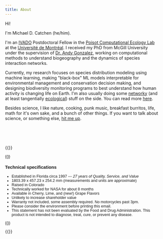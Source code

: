 ```yaml
---
title: About
---
```


Hi!

I'm Michael D. Catchen (he/him). 

I'm an [IVADO](http://www.ivado.ca) Postdoctoral Fellow in the [Poisot
Computational Ecology Lab](http://poisotlab.io) at the [Université de
Montréal](http://umontreal.ca). I received my PhD from McGill University under
the supervision of [Dr. Andy Gonzalez](http://thegonzalezlab.org), working on
computational methods to understand biogeography and the dynamics of species
interaction networks. 

Currently, my research focuses on species distribution modeling using machine
learning, making "black-box" ML models interpretable for environmental
management and conservation decision making, and designing biodiversity
monitoring programs to best understand how human activity is changing life on
Earth. I'm also usually doing some
[networky](https://en.wikipedia.org/wiki/Network_science) (and at least
tangentially [ecological](https://en.wikipedia.org/wiki/Food_web)) stuff on the
side. You can read more [here](/research).

Besides science, I like nature, cooking, punk music, breakfast burritos, life, math
for it's own sake, and a bunch of other things. If you want to talk about
science, or something else, [hit me up](mailto:michael.catchen@umontreal.ca).


<br/>&nbsp;
<br/>&nbsp;
<br/>


{{<rawhtml>}} <div style="font-family: Barlow, sans-serif; font-size: 0.9em;"> {{</rawhtml>}}


### Technical specifications

- Established in Florida circa 1997 --- _27 years of Quality, Service, and Value_
- 1803.39 x 457.23 x 254.2 mm (measurements and units are approximate)
- Raised in Colorado
- Technically worked for NASA for about 8 months
- Available in Cherry, Lime, and (new!) Grape Flavors
- Unlikely to increase shareholder value 
- Warranty not included, some assembly required. No motorcycles past 3pm. 
- Please consider the environment before printing this email.
- This statement has not been evaluated by the Food and Drug Administration.
  This product is not intended to diagnose, treat, cure, or prevent any disease.

{{<rawhtml>}} </div> {{</rawhtml>}}

